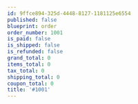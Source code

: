 ```yaml
---
id: 9ffce894-325d-4448-8127-1181125e6554
published: false
blueprint: order
order_number: 1001
is_paid: false
is_shipped: false
is_refunded: false
grand_total: 0
items_total: 0
tax_total: 0
shipping_total: 0
coupon_total: 0
title: '#1001'
---
```

